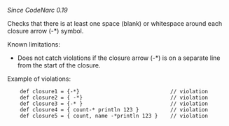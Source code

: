*Since CodeNarc 0.19*

Checks that there is at least one space (blank) or whitespace around
each closure arrow (-\*) symbol.

Known limitations:

-   Does not catch violations if the closure arrow (-\*) is on a
    separate line from the start of the closure.

Example of violations:

        def closure1 = {-*}                             // violation
        def closure2 = { -*}                            // violation
        def closure3 = {-* }                            // violation
        def closure4 = { count-* println 123 }          // violation
        def closure5 = { count, name -*println 123 }    // violation
